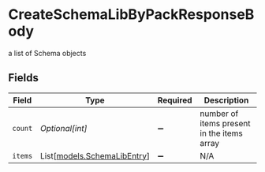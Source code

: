# CreateSchemaLibByPackResponseBody

a list of Schema objects


## Fields

| Field                                                      | Type                                                       | Required                                                   | Description                                                |
| ---------------------------------------------------------- | ---------------------------------------------------------- | ---------------------------------------------------------- | ---------------------------------------------------------- |
| `count`                                                    | *Optional[int]*                                            | :heavy_minus_sign:                                         | number of items present in the items array                 |
| `items`                                                    | List[[models.SchemaLibEntry](../models/schemalibentry.md)] | :heavy_minus_sign:                                         | N/A                                                        |
